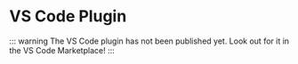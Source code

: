 # VS Code Plugin

::: warning
The VS Code plugin has not been published yet. Look out for it in the VS Code Marketplace!
:::


